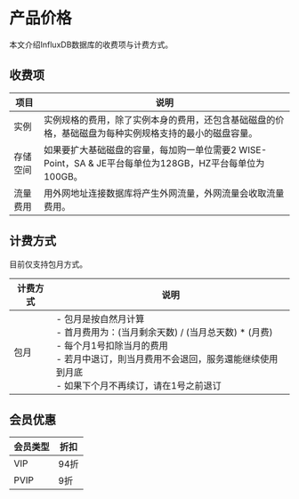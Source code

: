 # 产品价格

本文介绍InfluxDB数据库的收费项与计费方式。

## 收费项

| 项目     | 说明                                                         |
| -------- | ------------------------------------------------------------ |
| 实例     | 实例规格的费用，除了实例本身的费用，还包含基础磁盘的价格，基础磁盘为每种实例规格支持的最小的磁盘容量。 |
| 存储空间 | 如果要扩大基础磁盘的容量，每加购一单位需要2 WISE-Point，SA & JE平台每单位为128GB，HZ平台每单位为100GB。 |
| 流量费用 | 用外网地址连接数据库将产生外网流量，外网流量会收取流量费用。                             |

## 计费方式

目前仅支持包月方式。

| 计费方式 | 说明                                                         |
| -------- | ------------------------------------------------------------ |
| 包月     | - 包月是按自然月计算<br>- 首月费用为：(当月剩余天数) / (当月总天数) * (月费)<br>- 每个月1号扣除当月的费用<br>- 若月中退订，則当月费用不会退回，服务還能继续使用到月底<br>- 如果下个月不再续订，请在1号之前退订 |

## 会员优惠

| 会员类型 | 折扣 |
| -------- | ---- |
| VIP      | 94折 |
| PVIP     | 9折  |
